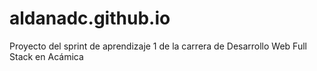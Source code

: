 # aldanadc.github.io

Proyecto del sprint de aprendizaje 1 de la carrera de Desarrollo Web Full Stack en Acámica
